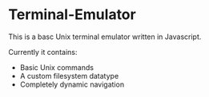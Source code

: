 Terminal-Emulator
=================

This is a basc Unix terminal emulator written in Javascript.

Currently it contains:
- Basic Unix commands
- A custom filesystem datatype 
- Completely dynamic navigation
